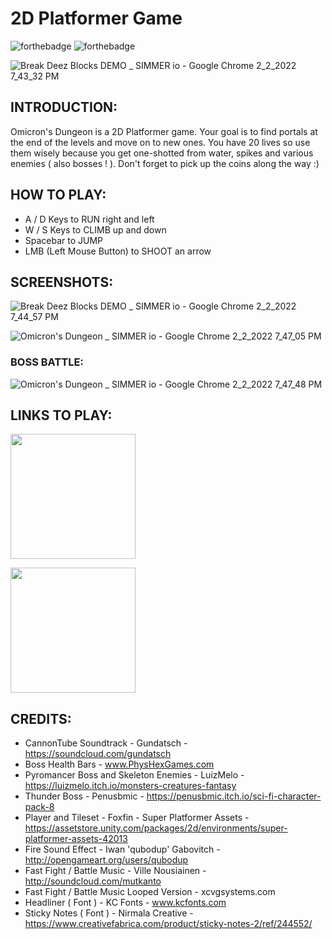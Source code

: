 # 2D Platformer Game

![forthebadge](https://user-images.githubusercontent.com/86726474/152202421-3ee4053f-656c-4780-80c7-aad92f15223b.svg)
![forthebadge](https://forthebadge.com/images/badges/made-with-c-sharp.svg)

![Break Deez Blocks DEMO _ SIMMER io - Google Chrome 2_2_2022 7_43_32 PM](https://user-images.githubusercontent.com/86726474/152214453-d71b75de-726a-4add-bd11-8268c163f8f7.png)

## INTRODUCTION:

Omicron's Dungeon is a 2D Platformer game. Your goal is to find portals at the end of the levels and move on to new ones. You have 20 lives so use them wisely because you get one-shotted from water, spikes and various enemies ( also bosses ! ). Don't forget to pick up the coins along the way :)

## HOW TO PLAY:

* A / D Keys to RUN right and left 
* W / S Keys to CLIMB up and down
* Spacebar to JUMP
* LMB (Left Mouse Button) to SHOOT an arrow

## SCREENSHOTS:

![Break Deez Blocks DEMO _ SIMMER io - Google Chrome 2_2_2022 7_44_57 PM](https://user-images.githubusercontent.com/86726474/152214762-0b0e123d-bbab-44d1-befe-51bd58138318.png)

![Omicron's Dungeon _ SIMMER io - Google Chrome 2_2_2022 7_47_05 PM](https://user-images.githubusercontent.com/86726474/152214787-bee908a3-19f2-4aeb-8dba-96eec2331479.png)

### BOSS BATTLE:

![Omicron's Dungeon _ SIMMER io - Google Chrome 2_2_2022 7_47_48 PM](https://user-images.githubusercontent.com/86726474/152214841-b24961f2-5a26-4740-bff1-9550fdb0a31d.png)

## LINKS TO PLAY:

[<img src="https://cms.simmer.io/content/images/2019/08/simmer-badge-super-high-resolution-2.png" width=200px>](https://simmer.io/@bartu/omicron-s-dungeon)

[<img src="https://static.itch.io/images/badge.svg" width=200px>](https://bartusivaci.itch.io/omicrons-dungeon)

## CREDITS:

* CannonTube Soundtrack - Gundatsch - https://soundcloud.com/gundatsch
* Boss Health Bars - www.PhysHexGames.com
* Pyromancer Boss and Skeleton Enemies - LuizMelo - https://luizmelo.itch.io/monsters-creatures-fantasy
* Thunder Boss - Penusbmic - https://penusbmic.itch.io/sci-fi-character-pack-8
* Player and Tileset - Foxfin - Super Platformer Assets - https://assetstore.unity.com/packages/2d/environments/super-platformer-assets-42013
* Fire Sound Effect - Iwan 'qubodup' Gabovitch - http://opengameart.org/users/qubodup
* Fast Fight / Battle Music - Ville Nousiainen - http://soundcloud.com/mutkanto
* Fast Fight / Battle Music Looped Version - xcvgsystems.com
* Headliner ( Font ) - KC Fonts - www.kcfonts.com
* Sticky Notes ( Font ) - Nirmala Creative - https://www.creativefabrica.com/product/sticky-notes-2/ref/244552/

